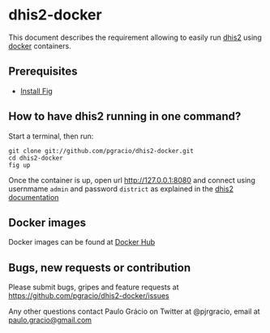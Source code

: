 dhis2-docker
==============

This document describes the requirement allowing to easily run [dhis2](https://www.dhis2.org/) using [docker](https://www.docker.com/) containers.

Prerequisites
-------------

* [Install Fig](http://www.fig.sh/install.html "Documentation") 


How to have dhis2 running in one command?
--------------

Start a terminal, then run:

```
git clone git://github.com/pgracio/dhis2-docker.git
cd dhis2-docker
fig up
```

Once the container is up, open url http://127.0.0.1:8080 and connect using usernmame `admin` and password `district` as explained in the [dhis2 documentation](https://www.dhis2.org/doc/snapshot/en/user/html/ch02.html#d5e283)


Docker images
--------------
Docker images can be found at [Docker Hub](https://registry.hub.docker.com/repos/pgracio/ "Docker Hub")


Bugs, new requests or contribution
--------------
Please submit bugs, gripes and feature requests at https://github.com/pgracio/dhis2-docker/issues

Any other questions contact Paulo Grácio on Twitter at @pjrgracio, email at paulo.gracio@gmail.com

